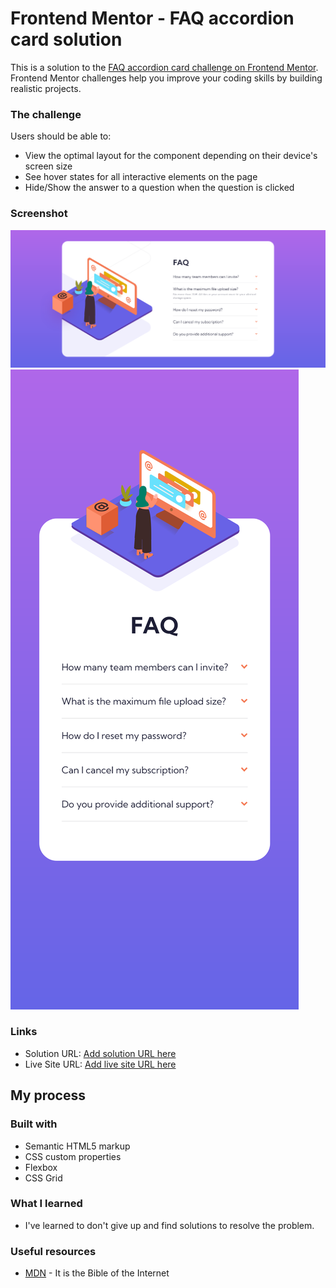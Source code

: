 # Frontend Mentor - FAQ accordion card solution

This is a solution to the [FAQ accordion card challenge on Frontend Mentor](https://www.frontendmentor.io/challenges/faq-accordion-card-XlyjD0Oam). Frontend Mentor challenges help you improve your coding skills by building realistic projects.

### The challenge

Users should be able to:

- View the optimal layout for the component depending on their device's screen size
- See hover states for all interactive elements on the page
- Hide/Show the answer to a question when the question is clicked

### Screenshot

![](./images/Firefox_Screenshot_2024-02-17T23-53-53.455Z.png)
![](./images/Screen%20Shot%202024-02-18%20at%2001.55.17.png)

### Links

- Solution URL: [Add solution URL here](https://www.frontendmentor.io/challenges/faq-accordion-card-XlyjD0Oam/hub?share=true)
- Live Site URL: [Add live site URL here](https://verakissyou17.github.io/faq-accordion-card-main/)

## My process

### Built with

- Semantic HTML5 markup
- CSS custom properties
- Flexbox
- CSS Grid

### What I learned

- I've learned to don't give up and find solutions to resolve the problem.

### Useful resources

- [MDN](https://developer.mozilla.org/en-US/) - It is the Bible of the Internet
